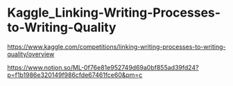 # Kaggle_Linking-Writing-Processes-to-Writing-Quality


https://www.kaggle.com/competitions/linking-writing-processes-to-writing-quality/overview

https://www.notion.so/ML-0f76e81e952749d69a0bf855ad39fd24?p=f1b1986e320149f986cfde67461fce60&pm=c
